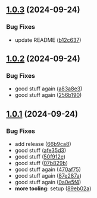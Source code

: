 ## [1.0.3](https://github.com/dankreiger/string-theory/compare/v1.0.2...v1.0.3) (2024-09-24)


### Bug Fixes

* update README ([b12c637](https://github.com/dankreiger/string-theory/commit/b12c63782245663c542ef7b440ab9794e786336b))

## [1.0.2](https://github.com/dankreiger/string-theory/compare/v1.0.1...v1.0.2) (2024-09-24)


### Bug Fixes

* good stuff again ([a83a8e3](https://github.com/dankreiger/string-theory/commit/a83a8e3d5d32625a2994f411912baf692df10d10))
* good stuff again ([256b190](https://github.com/dankreiger/string-theory/commit/256b1907e5019bc95b302e6965796893c754a971))

## [1.0.1](https://github.com/dankreiger/string-theory/compare/v1.0.0...v1.0.1) (2024-09-24)


### Bug Fixes

* add release ([66b9ca8](https://github.com/dankreiger/string-theory/commit/66b9ca81a1081778f7dfecb09ee6600bd4b2c550))
* good stuff ([afe35d3](https://github.com/dankreiger/string-theory/commit/afe35d380cbf22c22527bf92970f3941a935b28a))
* good stuff ([50f912e](https://github.com/dankreiger/string-theory/commit/50f912e00b59f06263f907ace4a3ba02c65e8ac2))
* good stuff ([07b829b](https://github.com/dankreiger/string-theory/commit/07b829b3ee85afc05eb2cb3a3de9f9f9174d3891))
* good stuff again ([470af75](https://github.com/dankreiger/string-theory/commit/470af758febeb408135649f145d1c0ffb4077b83))
* good stuff again ([87e287a](https://github.com/dankreiger/string-theory/commit/87e287acfa2a9c9655039ff28d368ff5af422259))
* good stuff again ([0a0e5f4](https://github.com/dankreiger/string-theory/commit/0a0e5f4e7ffdad4725cd3e8117b8983445916bdc))
* **more tooling:** setup ([89eb02a](https://github.com/dankreiger/string-theory/commit/89eb02a5c6e9cff48dcf9c5e2bbc1a19756d710b))
